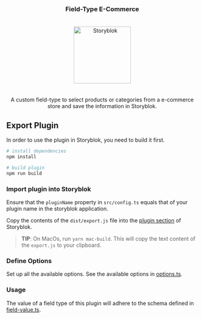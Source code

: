 <h3 align="center">Field-Type E-Commerce</h3>

<p align="center">
  <a href="https://www.storyblok.com/" rel="noopener">
 <img width=150px src="https://a.storyblok.com/f/51376/3856x824/fea44d52a9/colored-full.png" alt="Storyblok" style="display:inline-block;margin:20px;"></a>
</p>

<p align="center"> 
  A custom field-type to select products or categories from a e-commerce store and save the information in Storyblok.
</p>


## Export Plugin

In order to use the plugin in Storyblok, you need to build it first.

```bash
# install dependencies
npm install

# build plugin
npm run build
```

### Import plugin into Storyblok

Ensure that the `pluginName` property in `src/config.ts` equals that of your plugin name in the storyblok application. 

Copy the contents of the `dist/export.js` file into the [plugin section](https://app.storyblok.com/#!/me/plugins) of Storyblok.

> **TIP**: On MacOs, run `yarn mac-build`. This will copy the text content of the `export.js` to your clipboard. 

### Define Options

Set up all the available options. See the available options in [options.ts](src/plugin/types/options.ts).

### Usage

The value of a field type of this plugin will adhere to the schema defined in [field-value.ts](src/plugin/types/model.ts).

